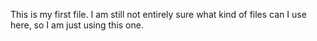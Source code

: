 This is my first file. I am still not entirely sure what kind of files can I use here, so I am just using this one.

